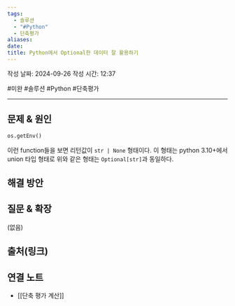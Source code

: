 ```yaml
---
tags:
  - 솔루션
  - "#Python"
  - 단축평가
aliases: 
date: 
title: Python에서 Optional한 데이터 잘 활용하기
---
```

작성 날짜: 2024-09-26
작성 시간: 12:37

#미완 #솔루션 #Python #단축평가 

----

## 문제 & 원인

```python
os.getEnv()
```

이런 function들을 보면 리턴값이 `str | None` 형태이다. 이 형태는 python 3.10+에서 union 타입 형태로 위와 같은 형태는 `Optional[str]`과 동일하다.


## 해결 방안


## 질문 & 확장

(없음)

## 출처(링크)


## 연결 노트

- [[단축 평가 계산]]
